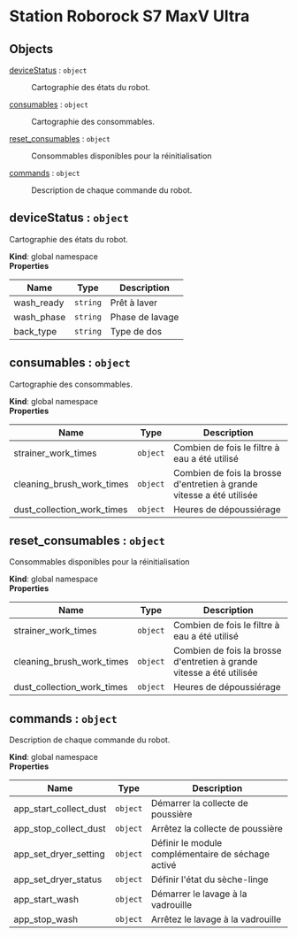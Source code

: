 # Station Roborock S7 MaxV Ultra

## Objects

<dl>
<dt><a href="#deviceStatus">deviceStatus</a> : <code>object</code></dt>
<dd><p>Cartographie des états du robot.</p>
</dd>
<dt><a href="#consumables">consumables</a> : <code>object</code></dt>
<dd><p>Cartographie des consommables.</p>
</dd>
<dt><a href="#reset_consumables">reset_consumables</a> : <code>object</code></dt>
<dd><p>Consommables disponibles pour la réinitialisation</p>
</dd>
<dt><a href="#commands">commands</a> : <code>object</code></dt>
<dd><p>Description de chaque commande du robot.</p>
</dd>
</dl>

<a name="deviceStatus"></a>

## deviceStatus : <code>object</code>
Cartographie des états du robot.

**Kind**: global namespace  
**Properties**

| Name | Type | Description |
| --- | --- | --- |
| wash_ready | <code>string</code> | Prêt à laver |
| wash_phase | <code>string</code> | Phase de lavage |
| back_type | <code>string</code> | Type de dos |

<a name="consumables"></a>

## consumables : <code>object</code>
Cartographie des consommables.

**Kind**: global namespace  
**Properties**

| Name | Type | Description |
| --- | --- | --- |
| strainer_work_times | <code>object</code> | Combien de fois le filtre à eau a été utilisé |
| cleaning_brush_work_times | <code>object</code> | Combien de fois la brosse d'entretien à grande vitesse a été utilisée |
| dust_collection_work_times | <code>object</code> | Heures de dépoussiérage |

<a name="reset_consumables"></a>

## reset\_consumables : <code>object</code>
Consommables disponibles pour la réinitialisation

**Kind**: global namespace  
**Properties**

| Name | Type | Description |
| --- | --- | --- |
| strainer_work_times | <code>object</code> | Combien de fois le filtre à eau a été utilisé |
| cleaning_brush_work_times | <code>object</code> | Combien de fois la brosse d'entretien à grande vitesse a été utilisée |
| dust_collection_work_times | <code>object</code> | Heures de dépoussiérage |

<a name="commands"></a>

## commands : <code>object</code>
Description de chaque commande du robot.

**Kind**: global namespace  
**Properties**

| Name | Type | Description |
| --- | --- | --- |
| app_start_collect_dust | <code>object</code> | Démarrer la collecte de poussière |
| app_stop_collect_dust | <code>object</code> | Arrêtez la collecte de poussière |
| app_set_dryer_setting | <code>object</code> | Définir le module complémentaire de séchage activé |
| app_set_dryer_status | <code>object</code> | Définir l'état du sèche-linge |
| app_start_wash | <code>object</code> | Démarrer le lavage à la vadrouille |
| app_stop_wash | <code>object</code> | Arrêtez le lavage à la vadrouille |

